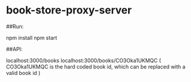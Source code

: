 # book-store-proxy-server

##Run:

npm install
npm start

##API:

localhost:3000/books
localhost:3000/books/CO3Oka1UKMQC ( CO3Oka1UKMQC is the hard coded book id, which can be replaced with a valid book id )
